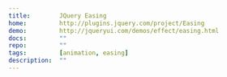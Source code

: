 ```yaml
---
title:        JQuery Easing
home:         http://plugins.jquery.com/project/Easing
demo:         http://jqueryui.com/demos/effect/easing.html
docs:         ""
repo:         ""
tags:         [animation, easing]
description:  ""
---
```


